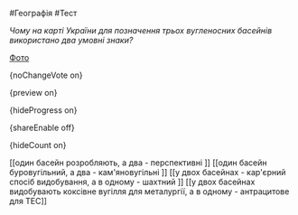 #Географія #Тест

*Чому на карті України для позначення трьох вугленосних басейнів використано два умовні знаки?*

[Фото](https://zno.osvita.ua//doc/images/znotest/126/12668/24.jpg)

{noChangeVote on}

{preview on}

{hideProgress on}

{shareEnable off}

{hideCount on}

[[один басейн розробляють, а два - перспективні ]]
[[один басейн буровугільний, а два - кам'яновугільні ]]
[[у двох басейнах - кар'єрний спосіб видобування, а в одному - шахтний ]]
[[у двох басейнах видобувають коксівне вугілля для металургії, а в одному - антрацитове для ТЕС]]
